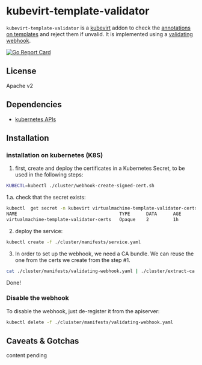 # kubevirt-template-validator

`kubevirt-template-validator` is a [kubevirt](http://kubevirt.io) addon to check the [annotations on templates](https://github.com/kubevirt/common-templates/blob/master/templates/VALIDATION.md) and reject them if unvalid.
It is implemented using a [validating webhook](https://kubernetes.io/docs/reference/access-authn-authz/extensible-admission-controllers/).

[![Go Report Card](https://goreportcard.com/badge/github.com/fromanirh/kubevirt-template-validator)](https://goreportcard.com/report/github.com/fromanirh/kubevirt-template-validator)

## License

Apache v2

## Dependencies

* [kubernetes APIs](https://github.com/kubernetes/kubernetes)


## Installation

### installation on kubernetes (K8S)

1. first, create and deploy the certificates in a Kubernetes Secret, to be used in the following steps:
```bash
KUBECTL=kubectl ./cluster/webhook-create-signed-cert.sh
```

1.a. check that the secret exists:
```bash
kubectl  get secret -n kubevirt virtualmachine-template-validator-certs
NAME                                      TYPE      DATA      AGE
virtualmachine-template-validator-certs   Opaque    2         1h
```

2. deploy the service:
```bash
kubectl create -f ./cluster/manifests/service.yaml
```

3. In order to set up the webhook, we need a CA bundle. We can reuse the one from the certs we create from the step #1.
```bash
cat ./cluster/manifests/validating-webhook.yaml | ./cluster/extract-ca.sh | kubectl apply -f -
```

Done!

### Disable the webhook

To disable the webhook, just de-register it from the apiserver:
```bash
kubectl delete -f ./cluister/manifests/validating-webhook.yaml
```

## Caveats & Gotchas

content pending
